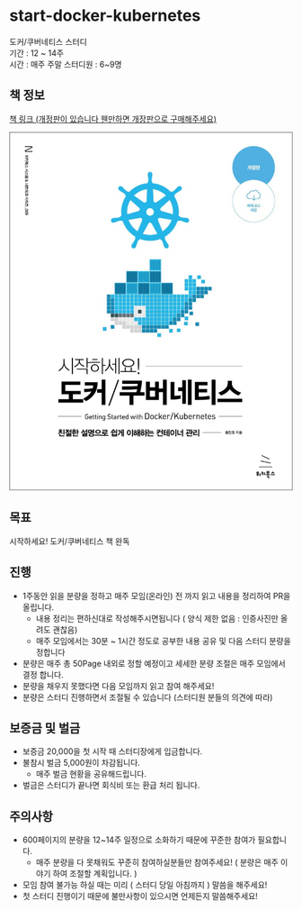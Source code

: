 # start-docker-kubernetes
도커/쿠버네티스 스터디  
기간 : 12 ~ 14주  
시간 : 매주 주말 
스터디원 : 6~9명  

## 책 정보
[책 링크 (개정판이 있습니다 웬만하면 개장판으로 구매해주세요) ](http://www.kyobobook.co.kr/product/detailViewKor.laf?mallGb=KOR&ejkGb=KOR&barcode=9791158392291#N)

![시작하세요! 도커/쿠버네티스](startDocket.jpeg)

## 목표
시작하세요! 도커/쿠버네티스 책 완독

## 진행
- 1주동안 읽을 분량을 정하고 매주 모임(온라인) 전 까지 읽고 내용을 정리하여 PR을 올립니다.
  - 내용 정리는 편하신대로 작성해주시면됩니다 ( 양식 제한 없음 : 인증사진만 올려도 괜찮음)
  - 매주 모임에서는 30분 ~ 1시간 정도로 공부한 내용 공유 및 다음 스터디 분량을 정합니다
- 분량은 매주 총 50Page 내외로 정할 예정이고 세세한 분량 조절은 매주 모임에서 결정 합니다.
- 분량을 채우지 못했다면 다음 모임까지 읽고 참여 해주세요! 
- 분량은 스터디 진행하면서 조절될 수 있습니다 (스터디원 분들의 의견에 따라)

## 보증금 및 벌금
- 보증금 20,000을 첫 시작 때 스터디장에게 입금합니다.
- 불참시 벌금 5,000원이 차감됩니다. 
  - 매주 벌금 현황을 공유해드립니다.
- 벌금은 스터디가 끝나면 회식비 또는 환급 처리 됩니다.


## 주의사항
- 600페이지의 분량을 12~14주 일정으로 소화하기 때문에 꾸준한 참여가 필요합니다. 
  - 매주 분량을 다 못채워도 꾸준히 참여하실분들만 참여주세요! ( 분량은 매주 이야기 하여 조절할 계획입니다. )
- 모임 참여 불가능 하실 때는 미리 ( 스터디 당일 아침까지 ) 말씀을 해주세요!
- 첫 스터디 진행이기 때문에 불만사항이 있으시면 언제든지 말씀해주세요!
